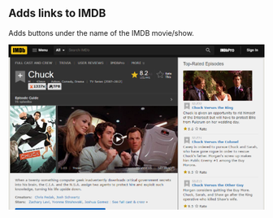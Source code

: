 ## Adds links to IMDB

Adds buttons under the name of the IMDB movie/show.



![img](https://raw.githubusercontent.com/kubar123/Scripts/master/IMDB/img.png)
